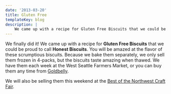 ```yaml
---
date: '2013-03-20'
title: Gluten Free
templateKey: blog
description: |
    We came up with a recipe for Gluten Free Biscuits that we could be proud to call Honest Biscuits!
---
```

We finally did it!  We came up with a recipe for **Gluten Free Biscuits** that we could be proud to call **Honest Biscuits**.  You will be amazed at the flavor of these scrumptious biscuits. Because we bake them separately, we only sell them frozen in 4-packs, but the biscuits taste amazing when thawed.  We have them each week at the West Seattle Farmers Market, or you can buy them any time from [Goldbelly](https://www.goldbelly.com/honest-biscuits/15133-gluten-free-butterhole-biscuits-giant-8-pack).

We will also be selling them this weekend at the [Best of the Northwest Craft Fair](https://nwartalliance.org/for_patrons/art-of-sponsorship/best-of-the-northwest-art-and-fine-craft-shows/).